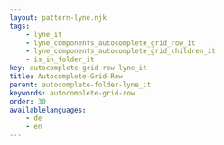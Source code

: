 ```yaml
---
layout: pattern-lyne.njk
tags: 
    - lyne_it
    - lyne_components_autocomplete_grid_row_it
    - lyne_components_autocomplete_grid_children_it
    - is_in_folder_it
key: autocomplete-grid-row-lyne_it
title: Autocomplete-Grid-Row
parent: autocomplete-folder-lyne_it
keywords: autocomplete-grid-row
order: 30
availablelanguages: 
    - de
    - en
---
```

